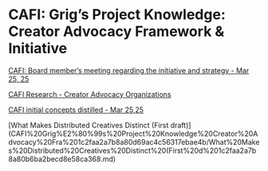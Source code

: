 # CAFI: Grig’s Project Knowledge: Creator Advocacy Framework & Initiative

[CAFI: Board member’s meeting regarding the initiative and strategy - Mar 25, 25](CAFI%20Board%20member’s%20meeting%20regarding%20the%20initiati%201c2faa2a7b8a804a8456cc2e410e8e65.md)

[CAFI Research - Creator Advocacy Organizations](CAFI%20Research%20-%20Creator%20Advocacy%20Organizations%201c2faa2a7b8a80efbca3ce96407b9db8.md)

[CAFI initial concepts distilled - Mar 25,25](CAFI%20initial%20concepts%20distilled%20-%20Mar%2025,25%201c1faa2a7b8a8063bc40f62e57ea979e.md)

[What Makes Distributed Creatives Distinct (First draft)](CAFI%20Grig%E2%80%99s%20Project%20Knowledge%20Creator%20Advocacy%20Fra%201c2faa2a7b8a80d69ac4c56317ebae4b/What%20Makes%20Distributed%20Creatives%20Distinct%20(First%20d%201c2faa2a7b8a80b6ba2becd8e58ca368.md)
